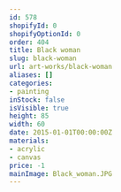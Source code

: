 ```yaml
---
id: 578
shopifyId: 0
shopifyOptionId: 0
order: 404
title: Black woman
slug: black-woman
url: art-works/black-woman
aliases: []
categories:
- painting
inStock: false
isVisible: true
height: 85
width: 60
date: 2015-01-01T00:00:00Z
materials:
- acrylic
- canvas
price: -1
mainImage: Black_woman.JPG
---
```

